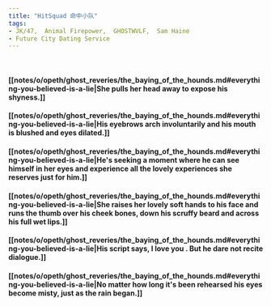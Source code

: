 ```yaml
---
title: "HitSquad 命中小队"
tags:
- JK/47,  Animal Firepower,  GHOSTWVLF,  Sam Haine
- Future City Dating Service
---
```

&nbsp;
#### [[notes/o/opeth/ghost_reveries/the_baying_of_the_hounds.md#everything-you-believed-is-a-lie|She pulls her head away to expose his shyness.]]
#### [[notes/o/opeth/ghost_reveries/the_baying_of_the_hounds.md#everything-you-believed-is-a-lie|His eyebrows arch involuntarily and his mouth is blushed and eyes dilated.]]
#### [[notes/o/opeth/ghost_reveries/the_baying_of_the_hounds.md#everything-you-believed-is-a-lie|He's seeking a moment where he can see himself in her eyes and experience all the lovely experiences she reserves just for him.]]
#### [[notes/o/opeth/ghost_reveries/the_baying_of_the_hounds.md#everything-you-believed-is-a-lie|She raises her lovely soft hands to his face and runs the thumb over his cheek bones, down his scruffy beard and across his full wet lips.]]
#### [[notes/o/opeth/ghost_reveries/the_baying_of_the_hounds.md#everything-you-believed-is-a-lie|His script says,  I love you . But he dare not recite dialogue.]]
#### [[notes/o/opeth/ghost_reveries/the_baying_of_the_hounds.md#everything-you-believed-is-a-lie|No matter how long it's been rehearsed   his eyes become misty, just as the rain began.]]
